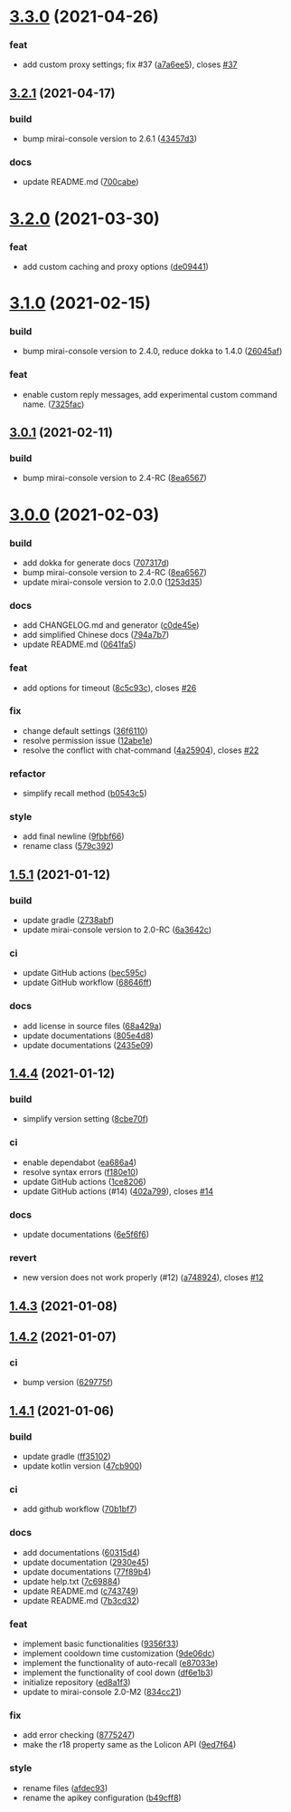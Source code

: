 # [3.3.0](https://github.com/Samarium150/mirai-console-lolicon/compare/3.2.1...3.3.0) (2021-04-26)


### feat

* add custom proxy settings; fix #37 ([a7a6ee5](https://github.com/Samarium150/mirai-console-lolicon/commit/a7a6ee5484f1d01bcbb12d4ecd0fb0bb4ccf3ea5)), closes [#37](https://github.com/Samarium150/mirai-console-lolicon/issues/37)



## [3.2.1](https://github.com/Samarium150/mirai-console-lolicon/compare/3.2.0...3.2.1) (2021-04-17)


### build

* bump mirai-console version to 2.6.1 ([43457d3](https://github.com/Samarium150/mirai-console-lolicon/commit/43457d386d943d9add87a3bad8e15fbd663940e9))

### docs

* update README.md ([700cabe](https://github.com/Samarium150/mirai-console-lolicon/commit/700cabe7207c940568d31d3666f875d9c31cc28b))



# [3.2.0](https://github.com/Samarium150/mirai-console-lolicon/compare/3.1.0...3.2.0) (2021-03-30)


### feat

* add custom caching and proxy options ([de09441](https://github.com/Samarium150/mirai-console-lolicon/commit/de09441ba3b8633c2b155ee166ef592806f97085))



# [3.1.0](https://github.com/Samarium150/mirai-console-lolicon/compare/3.0.1...3.1.0) (2021-02-15)


### build

* bump mirai-console version to 2.4.0, reduce dokka to 1.4.0 ([26045af](https://github.com/Samarium150/mirai-console-lolicon/commit/26045af7462e3b1c7b2ff760d47eb78c2d07cfe7))

### feat

* enable custom reply messages, add experimental custom command name. ([7325fac](https://github.com/Samarium150/mirai-console-lolicon/commit/7325face271fbef411a38eb1a7e2fa3db1fd197a))



## [3.0.1](https://github.com/Samarium150/mirai-console-lolicon/compare/3.0.0...3.0.1) (2021-02-11)


### build

* bump mirai-console version to 2.4-RC ([8ea6567](https://github.com/Samarium150/mirai-console-lolicon/commit/8ea6567e2fa9e4e060ee2dd68baca6ce6e184e17))



# [3.0.0](https://github.com/Samarium150/mirai-console-lolicon/compare/1.5.2...3.0.0) (2021-02-03)


### build

* add dokka for generate docs ([707317d](https://github.com/Samarium150/mirai-console-lolicon/commit/707317d05686e96f34161dc6621ce0a33e9bb032))
* bump mirai-console version to 2.4-RC ([8ea6567](https://github.com/Samarium150/mirai-console-lolicon/commit/8ea6567e2fa9e4e060ee2dd68baca6ce6e184e17))
* update mirai-console version to 2.0.0 ([1253d35](https://github.com/Samarium150/mirai-console-lolicon/commit/1253d35a92518f5cf2a39e198349f57715114ed4))

### docs

* add CHANGELOG.md and generator ([c0de45e](https://github.com/Samarium150/mirai-console-lolicon/commit/c0de45efd60444503ae5ab62cf440870d0889cd6))
* add simplified Chinese docs ([794a7b7](https://github.com/Samarium150/mirai-console-lolicon/commit/794a7b76dcd108444940c8cf0ded3584c8e4c85b))
* update README.md ([0641fa5](https://github.com/Samarium150/mirai-console-lolicon/commit/0641fa54ff18c5f92d51ef3a986710c7e339f3d4))

### feat

* add options for timeout ([8c5c93c](https://github.com/Samarium150/mirai-console-lolicon/commit/8c5c93cb5e5126cbe0cb8e2f3d5aae0cf209a735)), closes [#26](https://github.com/Samarium150/mirai-console-lolicon/issues/26)

### fix

* change default settings ([36f6110](https://github.com/Samarium150/mirai-console-lolicon/commit/36f61107281c5f36fec0333995f465478a666709))
* resolve permission issue ([12abe1e](https://github.com/Samarium150/mirai-console-lolicon/commit/12abe1e9379d3e4e463eb2319c76f9ff590f83f2))
* resolve the conflict with chat-command ([4a25904](https://github.com/Samarium150/mirai-console-lolicon/commit/4a25904677353ead29bd8ac63f35a8926ea8fc03)), closes [#22](https://github.com/Samarium150/mirai-console-lolicon/issues/22)

### refactor

* simplify recall method ([b0543c5](https://github.com/Samarium150/mirai-console-lolicon/commit/b0543c569c9899266480a654936909fcf724dcda))

### style

* add final newline ([9fbbf66](https://github.com/Samarium150/mirai-console-lolicon/commit/9fbbf666e2ac234cf540ed4d5972defd984dbb8b))
* rename class ([579c392](https://github.com/Samarium150/mirai-console-lolicon/commit/579c392d89a128c159cb8ed9bd01b30590869e81))



## [1.5.1](https://github.com/Samarium150/mirai-console-lolicon/compare/1.4.4...1.5.1) (2021-01-12)


### build

* update gradle ([2738abf](https://github.com/Samarium150/mirai-console-lolicon/commit/2738abf551cf24b978a8cdac702d9bf8e002fb72))
* update mirai-console version to 2.0-RC ([6a3642c](https://github.com/Samarium150/mirai-console-lolicon/commit/6a3642ce456dc8c7958a623f859c9114f27db3f3))

### ci

* update GitHub actions ([bec595c](https://github.com/Samarium150/mirai-console-lolicon/commit/bec595c4e88507fb5804a3b3b02db2a87edd10eb))
* update GitHub workflow ([68646ff](https://github.com/Samarium150/mirai-console-lolicon/commit/68646ff77f05d856ce25ec2cc05706a7341cfd64))

### docs

* add license in source files ([68a429a](https://github.com/Samarium150/mirai-console-lolicon/commit/68a429a28b3d404e87a0ebb3e545683da3f2566a))
* update documentations ([805e4d8](https://github.com/Samarium150/mirai-console-lolicon/commit/805e4d84da741372baa491d75cacb45a17b36298))
* update documentations ([2435e09](https://github.com/Samarium150/mirai-console-lolicon/commit/2435e09ccbb955a17124227d949683439c61f652))



## [1.4.4](https://github.com/Samarium150/mirai-console-lolicon/compare/1.4.3...1.4.4) (2021-01-12)


### build

* simplify version setting ([8cbe70f](https://github.com/Samarium150/mirai-console-lolicon/commit/8cbe70f8ffb1e4929d2b3cb0dee826fe6405aa13))

### ci

* enable dependabot ([ea686a4](https://github.com/Samarium150/mirai-console-lolicon/commit/ea686a4d157530b9d1aee0819708368cdc3d1d37))
* resolve syntax errors ([f180e10](https://github.com/Samarium150/mirai-console-lolicon/commit/f180e105b4bc99d6425d980d8334b9c648a5dbca))
* update GitHub actions ([1ce8206](https://github.com/Samarium150/mirai-console-lolicon/commit/1ce8206137ff100474dbd47cfc7cbba0554acd84))
* update GitHub actions (#14) ([402a799](https://github.com/Samarium150/mirai-console-lolicon/commit/402a7990c513aaf9c906724e3d59b3729e304526)), closes [#14](https://github.com/Samarium150/mirai-console-lolicon/issues/14)

### docs

* update documentations ([6e5f6f6](https://github.com/Samarium150/mirai-console-lolicon/commit/6e5f6f6348ed3e6c5e33fcfe4e2aa716caf285c4))

### revert

* new version does not work properly (#12) ([a748924](https://github.com/Samarium150/mirai-console-lolicon/commit/a748924cf192fcfcf847de1129f51e385e1947ec)), closes [#12](https://github.com/Samarium150/mirai-console-lolicon/issues/12)



## [1.4.3](https://github.com/Samarium150/mirai-console-lolicon/compare/1.4.2...1.4.3) (2021-01-08)




## [1.4.2](https://github.com/Samarium150/mirai-console-lolicon/compare/1.4.1...1.4.2) (2021-01-07)


### ci

* bump version ([629775f](https://github.com/Samarium150/mirai-console-lolicon/commit/629775f05e08a9c8cbc5ef3c3819e61e67ac6346))



## [1.4.1](https://github.com/Samarium150/mirai-console-lolicon/compare/ed8a1f382daef1c4dee46793bfcc2e8408792a62...1.4.1) (2021-01-06)


### build

* update gradle ([ff35102](https://github.com/Samarium150/mirai-console-lolicon/commit/ff351020f1201e0f9bcf0f4a8dee7dfe6409c19c))
* update kotlin version ([47cb900](https://github.com/Samarium150/mirai-console-lolicon/commit/47cb900a23ad224063782bee7a32606e70b5677d))

### ci

* add github workflow ([70b1bf7](https://github.com/Samarium150/mirai-console-lolicon/commit/70b1bf7a89c4386e34f0f189fddc968d75e1a53a))

### docs

* add documentations ([60315d4](https://github.com/Samarium150/mirai-console-lolicon/commit/60315d47abcc28cc7e0207f4bd542f796fe12797))
* update documentation ([2930e45](https://github.com/Samarium150/mirai-console-lolicon/commit/2930e4595cfdbc0d3c827733d92cf615f5397645))
* update documentations ([77f89b4](https://github.com/Samarium150/mirai-console-lolicon/commit/77f89b462176e3365fcda1fc4ca461c35165da6c))
* update help.txt ([7c69884](https://github.com/Samarium150/mirai-console-lolicon/commit/7c69884f4224f7624dbb4053e6bd4557b4f140f4))
* update README.md ([c743749](https://github.com/Samarium150/mirai-console-lolicon/commit/c74374966e91dbaa689129d2487e4f6bce9a1402))
* update README.md ([7b3cd32](https://github.com/Samarium150/mirai-console-lolicon/commit/7b3cd32bb0d5f7a660a8276dbb42c181f9589a06))

### feat

* implement basic functionalities ([9356f33](https://github.com/Samarium150/mirai-console-lolicon/commit/9356f33e0bbf7239a82e280373bd7767202b9aba))
* implement cooldown time customization ([9de06dc](https://github.com/Samarium150/mirai-console-lolicon/commit/9de06dc9719a5f82875793ad62100b432acfe696))
* implement the functionality of auto-recall ([e87033e](https://github.com/Samarium150/mirai-console-lolicon/commit/e87033e4e7193a6051b6136029716810091db308))
* implement the functionality of cool down ([df6e1b3](https://github.com/Samarium150/mirai-console-lolicon/commit/df6e1b3522cec99b64eb6d03c0f7982a8950713b))
* initialize repository ([ed8a1f3](https://github.com/Samarium150/mirai-console-lolicon/commit/ed8a1f382daef1c4dee46793bfcc2e8408792a62))
* update to mirai-console 2.0-M2 ([834cc21](https://github.com/Samarium150/mirai-console-lolicon/commit/834cc213063c9ef19c64dffddbe01203a1b5f42a))

### fix

* add error checking ([8775247](https://github.com/Samarium150/mirai-console-lolicon/commit/8775247bd9b2152ef59a696aca848cef66c10744))
* make the r18 property same as the Lolicon API ([9ed7f64](https://github.com/Samarium150/mirai-console-lolicon/commit/9ed7f647717e728abf9892c20bac8db1b39ad664))

### style

* rename files ([afdec93](https://github.com/Samarium150/mirai-console-lolicon/commit/afdec938353ba29e28240465b36b0d69f3540782))
* rename the apikey configuration ([b49cff8](https://github.com/Samarium150/mirai-console-lolicon/commit/b49cff894e33207e8a0e0d49232d7c247a0777f3))



